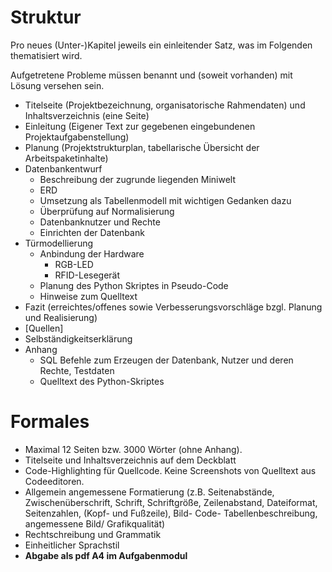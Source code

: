 # Struktur

Pro neues (Unter-)Kapitel jeweils ein einleitender Satz, was im Folgenden thematisiert wird.

Aufgetretene Probleme müssen benannt und (soweit vorhanden) mit Lösung versehen sein.

 * Titelseite (Projektbezeichnung, organisatorische Rahmendaten) und Inhaltsverzeichnis (eine Seite)
  * Einleitung (Eigener Text zur gegebenen eingebundenen Projektaufgabenstellung)
  * Planung (Projektstrukturplan, tabellarische Übersicht der Arbeitspaketinhalte)
  * Datenbankentwurf
    * Beschreibung der zugrunde liegenden Miniwelt
    * ERD
    * Umsetzung als Tabellenmodell mit wichtigen Gedanken dazu
    * Überprüfung auf Normalisierung
    * Datenbanknutzer und Rechte
    * Einrichten der Datenbank
  * Türmodellierung
    * Anbindung der Hardware
      * RGB-LED
      * RFID-Lesegerät
    * Planung des Python Skriptes in Pseudo-Code
    * Hinweise zum Quelltext
  * Fazit (erreichtes/offenes sowie Verbesserungsvorschläge bzgl. Planung und Realisierung)
  * [Quellen]
  * Selbständigkeitserklärung
  * Anhang
    * SQL Befehle zum Erzeugen der Datenbank, Nutzer und deren Rechte, Testdaten
    * Quelltext des Python-Skriptes

# Formales

* Maximal 12 Seiten bzw. 3000 Wörter (ohne Anhang).
* Titelseite und Inhaltsverzeichnis auf dem Deckblatt
* Code-Highlighting für Quellcode. Keine Screenshots von Quelltext aus Codeeditoren.
* Allgemein angemessene Formatierung (z.B. Seitenabstände, Zwischenüberschrift, Schrift, Schriftgröße, Zeilenabstand, Dateiformat, Seitenzahlen, (Kopf- und Fußzeile), Bild- Code- Tabellenbeschreibung, angemessene Bild/ Grafikqualität)
* Rechtschreibung und Grammatik
* Einheitlicher Sprachstil
* **Abgabe als pdf A4 im Aufgabenmodul**
